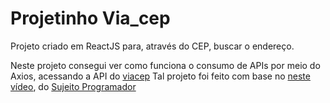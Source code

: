 # Projetinho Via_cep

Projeto criado em ReactJS para, através do CEP, buscar o endereço. 

Neste projeto consegui ver como funciona o consumo de APIs por meio do Axios, acessando a API do [viacep](https://viacep.com.br/)
Tal projeto foi feito com base no [neste vídeo](https://www.youtube.com/watch?v=oy4cbqE1_qc&t=5s&ab_channel=Sujeitoprogramador), do [Sujeito Programador](https://www.linkedin.com/company/sujeitoprogramador/)
